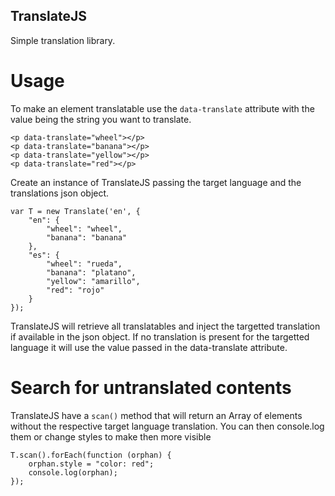 ## TranslateJS

Simple translation library.

# Usage

To make an element translatable use the `data-translate` attribute with the value
being the string you want to translate.



    <p data-translate="wheel"></p>
    <p data-translate="banana"></p>
    <p data-translate="yellow"></p>
    <p data-translate="red"></p>
    
Create an instance of TranslateJS passing the target language and the translations
json object.

    var T = new Translate('en', {
    	"en": {
    		"wheel": "wheel",
    		"banana": "banana"
    	},
    	"es": {
    		"wheel": "rueda",
    		"banana": "platano",
    		"yellow": "amarillo",
    		"red": "rojo"
    	}
    });

TranslateJS will retrieve all translatables and inject the targetted translation
if available in the json object. If no translation is present for the targetted
language it will use the value passed in the data-translate attribute.

# Search for untranslated contents

TranslateJS have a `scan()` method that will return an Array of elements without
the respective target language translation. You can then console.log them or
change styles to make then more visible

    T.scan().forEach(function (orphan) {
    	orphan.style = "color: red";
    	console.log(orphan);
    });
